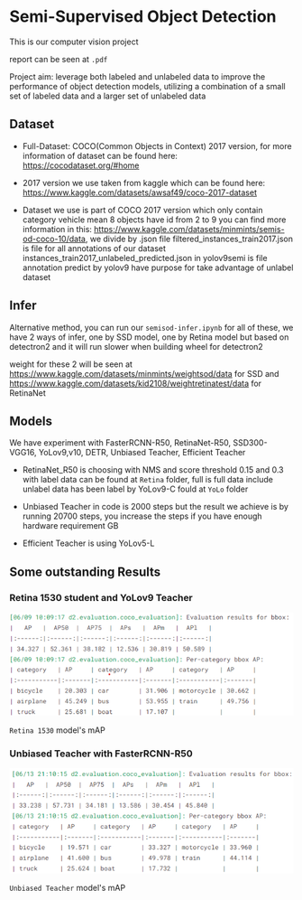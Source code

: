 # Semi-Supervised Object Detection

This is our computer vision project 

report can be seen at `.pdf`

Project aim: leverage both labeled and unlabeled data to improve the performance of object detection models, utilizing a combination of a small set of labeled data and a larger set of unlabeled data

## Dataset

- Full-Dataset: COCO(Common Objects in Context) 2017 version, for more information of dataset can be found here: https://cocodataset.org/#home

- 2017 version we use taken from kaggle which can be found here: https://www.kaggle.com/datasets/awsaf49/coco-2017-dataset

- Dataset we use is part of COCO 2017 version which only contain category vehicle mean 8 objects have id from 2 to 9
  you can find more information in this: https://www.kaggle.com/datasets/minmints/semis-od-coco-10/data, we divide by .json file
  filtered_instances_train2017.json is file for all annotations of our dataset
  instances_train2017_unlabeled_predicted.json in yolov9semi is file annotation predict by yolov9 have purpose for take advantage of unlabel dataset


## Infer

Alternative method, you can run our `semisod-infer.ipynb` for all of these, we have 2 ways of infer, one by SSD model, one by Retina model but based on detectron2 and it will run slower when building wheel for detectron2

weight for these 2 will be seen at https://www.kaggle.com/datasets/minmints/weightsod/data for SSD and https://www.kaggle.com/datasets/kid2108/weightretinatest/data for RetinaNet

## Models

We have experiment with FasterRCNN-R50, RetinaNet-R50, SSD300-VGG16, YoLov9,v10, DETR, Unbiased Teacher, Efficient Teacher

- RetinaNet_R50 is choosing with NMS and score threshold 0.15 and 0.3 with label data can be found at `Retina` folder, full is full data include unlabel data has been label by YoLov9-C fould at `YoLo` folder

- Unbiased Teacher in code is 2000 steps but the result we achieve is by running 20700 steps, you increase the steps if you have enough hardware requirement GB

- Efficient Teacher is using YoLov5-L

## Some outstanding Results 

### Retina 1530 student and YoLov9 Teacher

<td><img alt="" src="./Retina/Retina1530/1530Full.png" />

`Retina 1530` model's mAP

### Unbiased Teacher with FasterRCNN-R50

<td><img alt="" src="./Unbiased Teacher/UT.png" />

`Unbiased Teacher` model's mAP
